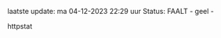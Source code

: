 laatste update: 
ma 04-12-2023 22:29   uur 
Status: FAALT - geel - 
<div class="service Y">httpstat</div>